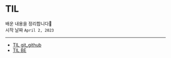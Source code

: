 # TIL

배운 내용을 정리합니다📝  
시작 날짜 `April 2, 2023`

---

- [TIL git_github](https://github.com/m2ri1/TIL/tree/main/git_github)
- [TIL BE](https://github.com/m2ri1/TIL/tree/main/BE)
